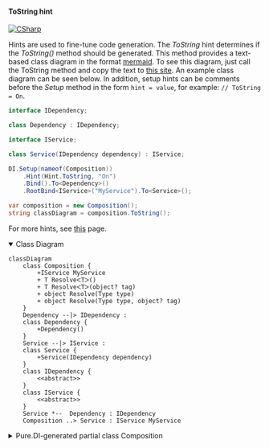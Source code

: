 #### ToString hint

[![CSharp](https://img.shields.io/badge/C%23-code-blue.svg)](../tests/Pure.DI.UsageTests/Hints/ToStringHintScenario.cs)

Hints are used to fine-tune code generation. The _ToString_ hint determines if the _ToString()_ method should be generated. This method provides a text-based class diagram in the format [mermaid](https://mermaid.js.org/). To see this diagram, just call the ToString method and copy the text to [this site](https://mermaid.live/). An example class diagram can be seen below.
In addition, setup hints can be comments before the _Setup_ method in the form ```hint = value```, for example: `// ToString = On`.

```c#
interface IDependency;

class Dependency : IDependency;

interface IService;

class Service(IDependency dependency) : IService;

DI.Setup(nameof(Composition))
    .Hint(Hint.ToString, "On")
    .Bind().To<Dependency>()
    .RootBind<IService>("MyService").To<Service>();

var composition = new Composition();
string classDiagram = composition.ToString();
```

For more hints, see [this](https://github.com/DevTeam/Pure.DI/blob/master/README.md#setup-hints) page.

<details open>
<summary>Class Diagram</summary>

```mermaid
classDiagram
	class Composition {
		+IService MyService
		+ T ResolveᐸTᐳ()
		+ T ResolveᐸTᐳ(object? tag)
		+ object Resolve(Type type)
		+ object Resolve(Type type, object? tag)
	}
	Dependency --|> IDependency : 
	class Dependency {
		+Dependency()
	}
	Service --|> IService : 
	class Service {
		+Service(IDependency dependency)
	}
	class IDependency {
		<<abstract>>
	}
	class IService {
		<<abstract>>
	}
	Service *--  Dependency : IDependency
	Composition ..> Service : IService MyService
```

</details>

<details>
<summary>Pure.DI-generated partial class Composition</summary><blockquote>

```c#
partial class Composition
{
  private readonly Composition _root;

  public Composition()
  {
    _root = this;
  }

  internal Composition(Composition baseComposition)
  {
    _root = baseComposition._root;
  }

  public IService MyService
  {
    [MethodImpl((MethodImplOptions)0x100)]
    get
    {
      return new Service(new Dependency());
    }
  }

  [MethodImpl((MethodImplOptions)0x100)]
  public T Resolve<T>()
  {
    return Resolver<T>.Value.Resolve(this);
  }

  [MethodImpl((MethodImplOptions)0x100)]
  public T Resolve<T>(object? tag)
  {
    return Resolver<T>.Value.ResolveByTag(this, tag);
  }

  [MethodImpl((MethodImplOptions)0x100)]
  public object Resolve(Type type)
  {
    var index = (int)(_bucketSize * ((uint)RuntimeHelpers.GetHashCode(type) % 1));
    ref var pair = ref _buckets[index];
    return pair.Key == type ? pair.Value.Resolve(this) : Resolve(type, index);
  }

  [MethodImpl((MethodImplOptions)0x8)]
  private object Resolve(Type type, int index)
  {
    var finish = index + _bucketSize;
    while (++index < finish)
    {
      ref var pair = ref _buckets[index];
      if (pair.Key == type)
      {
        return pair.Value.Resolve(this);
      }
    }

    throw new InvalidOperationException($"Cannot resolve composition root of type {type}.");
  }

  [MethodImpl((MethodImplOptions)0x100)]
  public object Resolve(Type type, object? tag)
  {
    var index = (int)(_bucketSize * ((uint)RuntimeHelpers.GetHashCode(type) % 1));
    ref var pair = ref _buckets[index];
    return pair.Key == type ? pair.Value.ResolveByTag(this, tag) : Resolve(type, tag, index);
  }

  [MethodImpl((MethodImplOptions)0x8)]
  private object Resolve(Type type, object? tag, int index)
  {
    var finish = index + _bucketSize;
    while (++index < finish)
    {
      ref var pair = ref _buckets[index];
      if (pair.Key == type)
      {
        return pair.Value.ResolveByTag(this, tag);
      }
    }

    throw new InvalidOperationException($"Cannot resolve composition root \"{tag}\" of type {type}.");
  }

  public override string ToString()
  {
    return
      "classDiagram\n" +
        "  class Composition {\n" +
          "    +IService MyService\n" +
          "    + T ResolveᐸTᐳ()\n" +
          "    + T ResolveᐸTᐳ(object? tag)\n" +
          "    + object Resolve(Type type)\n" +
          "    + object Resolve(Type type, object? tag)\n" +
        "  }\n" +
        "  Dependency --|> IDependency : \n" +
        "  class Dependency {\n" +
          "    +Dependency()\n" +
        "  }\n" +
        "  Service --|> IService : \n" +
        "  class Service {\n" +
          "    +Service(IDependency dependency)\n" +
        "  }\n" +
        "  class IDependency {\n" +
          "    <<abstract>>\n" +
        "  }\n" +
        "  class IService {\n" +
          "    <<abstract>>\n" +
        "  }\n" +
        "  Service *--  Dependency : IDependency\n" +
        "  Composition ..> Service : IService MyService";
  }

  private readonly static int _bucketSize;
  private readonly static Pair<Type, IResolver<Composition, object>>[] _buckets;

  static Composition()
  {
    var valResolver_0000 = new Resolver_0000();
    Resolver<IService>.Value = valResolver_0000;
    _buckets = Buckets<Type, IResolver<Composition, object>>.Create(
      1,
      out _bucketSize,
      new Pair<Type, IResolver<Composition, object>>[1]
      {
         new Pair<Type, IResolver<Composition, object>>(typeof(IService), valResolver_0000)
      });
  }

  private sealed class Resolver<T>: IResolver<Composition, T>
  {
    public static IResolver<Composition, T> Value = new Resolver<T>();

    public T Resolve(Composition composite)
    {
      throw new InvalidOperationException($"Cannot resolve composition root of type {typeof(T)}.");
    }

    public T ResolveByTag(Composition composite, object tag)
    {
      throw new InvalidOperationException($"Cannot resolve composition root \"{tag}\" of type {typeof(T)}.");
    }
  }

  private sealed class Resolver_0000: IResolver<Composition, IService>
  {
    public IService Resolve(Composition composition)
    {
      return composition.MyService;
    }

    public IService ResolveByTag(Composition composition, object tag)
    {
      switch (tag)
      {
        case null:
          return composition.MyService;
        default:
          throw new InvalidOperationException($"Cannot resolve composition root \"{tag}\" of type IService.");
      }
    }
  }
}
```

</blockquote></details>

